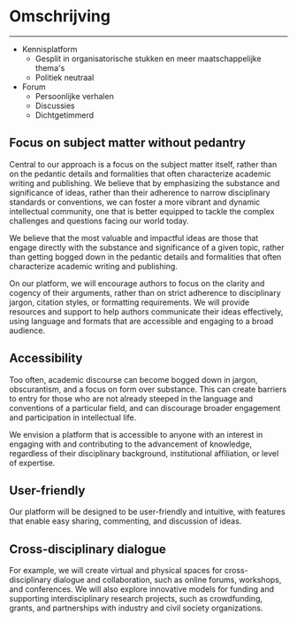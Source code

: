 # Omschrijving

---

- Kennisplatform
  - Gesplit in organisatorische stukken en meer maatschappelijke thema's
  - Politiek neutraal
- Forum
  - Persoonlijke verhalen
  - Discussies
  - Dichtgetimmerd

## Focus on subject matter without pedantry

Central to our approach is a focus on the subject matter itself, rather than on the pedantic details and formalities that often characterize academic writing and publishing. We believe that by emphasizing the substance and significance of ideas, rather than their adherence to narrow disciplinary standards or conventions, we can foster a more vibrant and dynamic intellectual community, one that is better equipped to tackle the complex challenges and questions facing our world today.

We believe that the most valuable and impactful ideas are those that engage directly with the substance and significance of a given topic, rather than getting bogged down in the pedantic details and formalities that often characterize academic writing and publishing.

On our platform, we will encourage authors to focus on the clarity and cogency of their arguments, rather than on strict adherence to disciplinary jargon, citation styles, or formatting requirements. We will provide resources and support to help authors communicate their ideas effectively, using language and formats that are accessible and engaging to a broad audience.

## Accessibility

Too often, academic discourse can become bogged down in jargon, obscurantism, and a focus on form over substance. This can create barriers to entry for those who are not already steeped in the language and conventions of a particular field, and can discourage broader engagement and participation in intellectual life.

We envision a platform that is accessible to anyone with an interest in engaging with and contributing to the advancement of knowledge, regardless of their disciplinary background, institutional affiliation, or level of expertise.

## User-friendly

Our platform will be designed to be user-friendly and intuitive, with features that enable easy sharing, commenting, and discussion of ideas.

## Cross-disciplinary dialogue

For example, we will create virtual and physical spaces for cross-disciplinary dialogue and collaboration, such as online forums, workshops, and conferences. We will also explore innovative models for funding and supporting interdisciplinary research projects, such as crowdfunding, grants, and partnerships with industry and civil society organizations.
